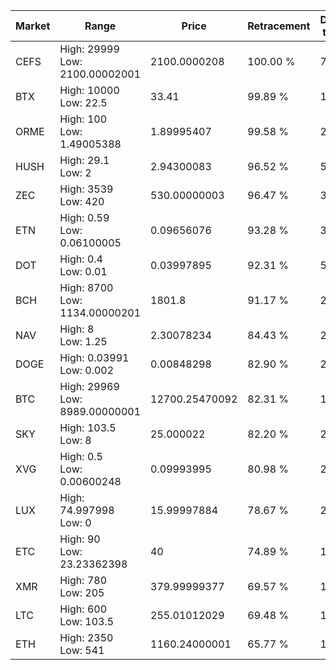 | Market | Range | Price| Retracement | Doubles to 50% |
| --- | --- | --- | --- | --- |
| CEFS | High: 29999<br />Low: 2100.00002001 | 2100.0000208 | 100.00 % | 7.64 |
| BTX | High: 10000<br />Low: 22.5 | 33.41 | 99.89 % | 149.99 |
| ORME | High: 100<br />Low: 1.49005388 | 1.89995407 | 99.58 % | 26.71 |
| HUSH | High: 29.1<br />Low: 2 | 2.94300083 | 96.52 % | 5.28 |
| ZEC | High: 3539<br />Low: 420 | 530.00000003 | 96.47 % | 3.73 |
| ETN | High: 0.59<br />Low: 0.06100005 | 0.09656076 | 93.28 % | 3.37 |
| DOT | High: 0.4<br />Low: 0.01 | 0.03997895 | 92.31 % | 5.13 |
| BCH | High: 8700<br />Low: 1134.00000201 | 1801.8 | 91.17 % | 2.73 |
| NAV | High: 8<br />Low: 1.25 | 2.30078234 | 84.43 % | 2.01 |
| DOGE | High: 0.03991<br />Low: 0.002 | 0.00848298 | 82.90 % | 2.47 |
| BTC | High: 29969<br />Low: 8989.00000001 | 12700.25470092 | 82.31 % | 1.53 |
| SKY | High: 103.5<br />Low: 8 | 25.000022 | 82.20 % | 2.23 |
| XVG | High: 0.5<br />Low: 0.00600248 | 0.09993995 | 80.98 % | 2.53 |
| LUX | High: 74.997998<br />Low: 0 | 15.99997884 | 78.67 % | 2.34 |
| ETC | High: 90<br />Low: 23.23362398 | 40 | 74.89 % | 1.42 |
| XMR | High: 780<br />Low: 205 | 379.99999377 | 69.57 % | 1.30 |
| LTC | High: 600<br />Low: 103.5 | 255.01012029 | 69.48 % | 1.38 |
| ETH | High: 2350<br />Low: 541 | 1160.24000001 | 65.77 % | 1.25 |

